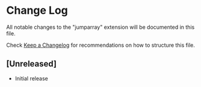 # Change Log

All notable changes to the "jumparray" extension will be documented in this file.

Check [Keep a Changelog](http://keepachangelog.com/) for recommendations on how to structure this file.

## [Unreleased]

- Initial release